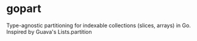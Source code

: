 # gopart
Type-agnostic partitioning for indexable collections (slices, arrays) in Go. Inspired by Guava's Lists.partition
